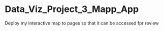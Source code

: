 # Data_Viz_Project_3_Mapp_App

Deploy my interactive map to pages so that it can be accessed fpr review

